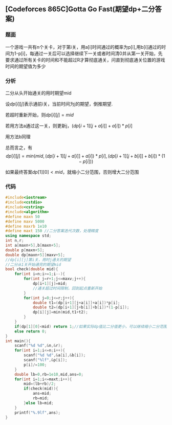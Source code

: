## [Codeforces 865C]Gotta Go Fast(期望dp+二分答案) 

### 题面

一个游戏一共有n个关卡，对于第i关，用a[i]时间通过的概率为p[i],用b[i]通过的时间为1-p[i]，每通过一关后可以选择继续下一关或者时间清0并从第一关开始，先要求通过所有关卡的时间和不能超过R才算彻底通关，问直到彻底通关位置的游戏时间的期望值为多少

### 分析

二分从头开始通关的用时期望mid

设$dp[i][j]$表示通前i关，当前时间为j的期望，倒推期望.

若超时重新开始，则$dp[i][j]=mid​$

若用方法a通过这一关，则更新j，$(dp[i+1][j+a[i]]+a[i])*p[i]$

用方法b同理

总而言之，有$$dp[i][j]=min(mid,(dp[i+1][j+a[i]]+a[i])*p[i],(dp[i+1][j+b[i]]+b[i])*(1-p[i]))$$

如果最终答案$dp[1][0]<mid$，就缩小二分范围，否则增大二分范围

### 代码

```cpp
#include<iostream>
#include<cstdio>
#include<cstring>
#include<algorithm>
#define maxn 50
#define maxv 5000
#define maxrb 1e10
#define maxt 150 //二分答案迭代次数，处理精度 
using namespace std;
int n,r;
int a[maxn+5],b[maxn+5];
double p[maxn+5];
double dp[maxn+5][maxv+5];
//dp[i][j]第i关，用时j通关的期望
//二分从1关开始通完的期望mid 
bool check(double mid){
	for(int i=n;i>=1;i--){
		for(int j=r+1;j<=maxv;j++){
			dp[i+1][j]=mid;
			//通关超过时间限制，回到起点重新开始 
		}
		for(int j=0;j<=r;j++){
			double t1=(dp[i+1][j+a[i]]+a[i])*p[i];
			double t2=(dp[i+1][j+b[i]]+b[i])*(1-p[i]);
			dp[i][j]=min(mid,t1+t2);
		}
	}
	if(dp[1][0]<mid) return 1;//如果实际dp值比二分值更小，可以继续缩小二分范围 
	else return 0;
} 
int main(){
	scanf("%d %d",&n,&r);
	for(int i=1;i<=n;i++){
		scanf("%d %d",&a[i],&b[i]);
		scanf("%lf",&p[i]);
		p[i]/=100;
	}
	double lb=0,rb=1e10,mid,ans=0;
	for(int i=1;i<=maxt;i++){
		mid=(lb+rb)/2;
		if(check(mid)){
			ans=mid;
			rb=mid;
		}else lb=mid;
	}
	printf("%.9lf",ans);
}

```

